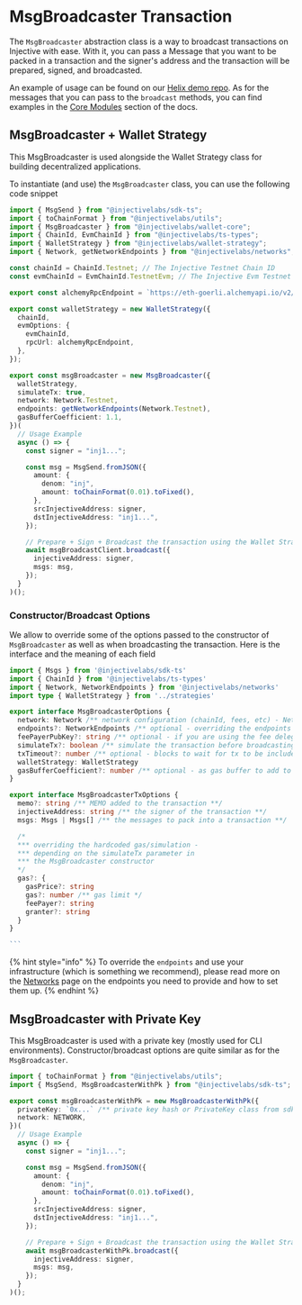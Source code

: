 # MsgBroadcaster Transaction

The `MsgBroadcaster` abstraction class is a way to broadcast transactions on Injective with ease. With it, you can pass a Message that you want to be packed in a transaction and the signer's address and the transaction will be prepared, signed, and broadcasted.

An example of usage can be found on our [Helix demo repo](https://github.com/InjectiveLabs/injective-helix-demo). As for the messages that you can pass to the `broadcast` methods, you can find examples in the [Core Modules](../examples/README.md) section of the docs.

## MsgBroadcaster + Wallet Strategy

This MsgBroadcaster is used alongside the Wallet Strategy class for building decentralized applications.

To instantiate (and use) the `MsgBroadcaster` class, you can use the following code snippet

```ts
import { MsgSend } from "@injectivelabs/sdk-ts";
import { toChainFormat } from "@injectivelabs/utils";
import { MsgBroadcaster } from "@injectivelabs/wallet-core";
import { ChainId, EvmChainId } from "@injectivelabs/ts-types";
import { WalletStrategy } from "@injectivelabs/wallet-strategy";
import { Network, getNetworkEndpoints } from "@injectivelabs/networks";

const chainId = ChainId.Testnet; // The Injective Testnet Chain ID
const evmChainId = EvmChainId.TestnetEvm; // The Injective Evm Testnet Chain ID

export const alchemyRpcEndpoint = `https://eth-goerli.alchemyapi.io/v2/${process.env.APP_ALCHEMY_SEPOLIA_KEY}`;

export const walletStrategy = new WalletStrategy({
  chainId,
  evmOptions: {
    evmChainId,
    rpcUrl: alchemyRpcEndpoint,
  },
});

export const msgBroadcaster = new MsgBroadcaster({
  walletStrategy,
  simulateTx: true,
  network: Network.Testnet,
  endpoints: getNetworkEndpoints(Network.Testnet),
  gasBufferCoefficient: 1.1,
})(
  // Usage Example
  async () => {
    const signer = "inj1...";

    const msg = MsgSend.fromJSON({
      amount: {
        denom: "inj",
        amount: toChainFormat(0.01).toFixed(),
      },
      srcInjectiveAddress: signer,
      dstInjectiveAddress: "inj1...",
    });

    // Prepare + Sign + Broadcast the transaction using the Wallet Strategy
    await msgBroadcastClient.broadcast({
      injectiveAddress: signer,
      msgs: msg,
    });
  }
)();
```

### Constructor/Broadcast Options

We allow to override some of the options passed to the constructor of `MsgBroadcaster` as well as when broadcasting the transaction. Here is the interface and the meaning of each field

````typescript
import { Msgs } from '@injectivelabs/sdk-ts'
import { ChainId } from '@injectivelabs/ts-types'
import { Network, NetworkEndpoints } from '@injectivelabs/networks'
import type { WalletStrategy } from '../strategies'

export interface MsgBroadcasterOptions {
  network: Network /** network configuration (chainId, fees, etc) - Network.MainnetSentry for mainnet or  Network.TestnetSentry for testnet */
  endpoints?: NetworkEndpoints /** optional - overriding the endpoints taken from the `network` param **/
  feePayerPubKey?: string /** optional - if you are using the fee delegation service, you can set the fee payer so you don't do an extra query to the Web3Gateway */
  simulateTx?: boolean /** simulate the transaction before broadcasting + get gas fees needed for the transaction */
  txTimeout?: number /** optional - blocks to wait for tx to be included in a block **/
  walletStrategy: WalletStrategy
  gasBufferCoefficient?: number /** optional - as gas buffer to add to the simulated/hardcoded gas to ensure the transaction is included in a block */
}

export interface MsgBroadcasterTxOptions {
  memo?: string /** MEMO added to the transaction **/
  injectiveAddress: string /** the signer of the transaction **/
  msgs: Msgs | Msgs[] /** the messages to pack into a transaction **/

  /*
  *** overriding the hardcoded gas/simulation -
  *** depending on the simulateTx parameter in
  *** the MsgBroadcaster constructor
  */
  gas?: {
    gasPrice?: string
    gas?: number /** gas limit */
    feePayer?: string
    granter?: string
  }
}

```
````

{% hint style="info" %}
To override the `endpoints` and use your infrastructure (which is something we recommend), please read more on the [Networks](../../developers/concepts/networks.md) page on the endpoints you need to provide and how to set them up.
{% endhint %}

## MsgBroadcaster with Private Key

This MsgBroadcaster is used with a private key (mostly used for CLI environments). Constructor/broadcast options are quite similar as for the `MsgBroadcaster`.

```ts
import { toChainFormat } from "@injectivelabs/utils";
import { MsgSend, MsgBroadcasterWithPk } from "@injectivelabs/sdk-ts";

export const msgBroadcasterWithPk = new MsgBroadcasterWithPk({
  privateKey: `0x...` /** private key hash or PrivateKey class from sdk-ts */,
  network: NETWORK,
})(
  // Usage Example
  async () => {
    const signer = "inj1...";

    const msg = MsgSend.fromJSON({
      amount: {
        denom: "inj",
        amount: toChainFormat(0.01).toFixed(),
      },
      srcInjectiveAddress: signer,
      dstInjectiveAddress: "inj1...",
    });

    // Prepare + Sign + Broadcast the transaction using the Wallet Strategy
    await msgBroadcasterWithPk.broadcast({
      injectiveAddress: signer,
      msgs: msg,
    });
  }
)();
```
